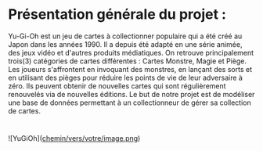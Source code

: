 # Présentation générale du projet : 
Yu-Gi-Oh est un jeu de cartes à collectionner populaire qui a été créé au Japon dans les années 1990. 
Il a depuis été adapté en une série animée, des jeux vidéo et d'autres produits médiatiques. 
On retrouve principalement trois(3) catégories de cartes différentes : Cartes Monstre, Magie et Piège. 
Les joueurs s'affrontent en invoquant des monstres, en lançant des sorts et en utilisant des pièges pour réduire les points de vie de leur adversaire à zéro. 
Ils peuvent obtenir de nouvelles cartes qui sont régulièrement renouvelés via de nouvelles éditions. 
Le but de notre projet est de modéliser une base de données permettant à un collectionneur de gérer sa collection de cartes.

# 
![YuGiOh]([chemin/vers/votre/image.png](https://www.yugioh-card.com/eu/wp-content/themes/yugioh/images/logo/Yugioh-EN-DE.svg
))

